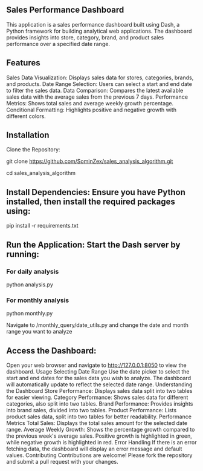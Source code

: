 ## Sales Performance Dashboard
This application is a sales performance dashboard built using Dash, a Python framework for building analytical web applications. The dashboard provides insights into store, category, brand, and product sales performance over a specified date range.

## Features
Sales Data Visualization: Displays sales data for stores, categories, brands, and products.
Date Range Selection: Users can select a start and end date to filter the sales data.
Data Comparison: Compares the latest available sales data with the average sales from the previous 7 days.
Performance Metrics: Shows total sales and average weekly growth percentage.
Conditional Formatting: Highlights positive and negative growth with different colors.

## Installation
Clone the Repository:

git clone https://github.com/SominZex/sales_analysis_algorithm.git

cd sales_analysis_algorithm

## Install Dependencies: Ensure you have Python installed, then install the required packages using:
pip install -r requirements.txt


## Run the Application: Start the Dash server by running:
### For daily analysis
python analysis.py

### For monthly analysis
python monthly.py

Navigate to /monthly_query/date_utils.py and change the date and month range you want to analyze


## Access the Dashboard: 
Open your web browser and navigate to http://127.0.0.1:8050 to view the dashboard.
Usage
Selecting Date Range
Use the date picker to select the start and end dates for the sales data you wish to analyze.
The dashboard will automatically update to reflect the selected date range.
Understanding the Dashboard
Store Performance: Displays sales data split into two tables for easier viewing.
Category Performance: Shows sales data for different categories, also split into two tables.
Brand Performance: Provides insights into brand sales, divided into two tables.
Product Performance: Lists product sales data, split into two tables for better readability.
Performance Metrics
Total Sales: Displays the total sales amount for the selected date range.
Average Weekly Growth: Shows the percentage growth compared to the previous week's average sales. Positive growth is highlighted in green, while negative growth is highlighted in red.
Error Handling
If there is an error fetching data, the dashboard will display an error message and default values.
Contributing
Contributions are welcome! Please fork the repository and submit a pull request with your changes.
